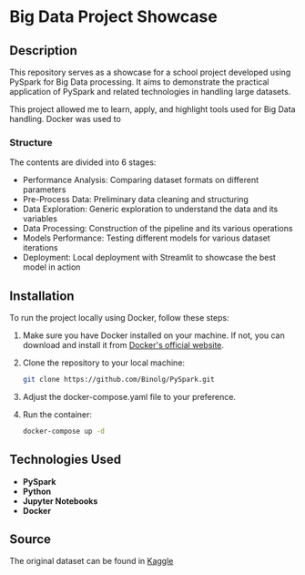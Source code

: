 # Big Data Project Showcase

## Description

This repository serves as a showcase for a school project developed using PySpark for Big Data processing. It aims to demonstrate the practical application of PySpark and related technologies in handling large datasets.

This project allowed me to learn, apply, and highlight tools used for Big Data handling. Docker was used to 

### Structure
The contents are divided into 6 stages:
- Performance Analysis: Comparing dataset formats on different parameters
- Pre-Process Data: Preliminary data cleaning and structuring
- Data Exploration: Generic exploration to understand the data and its variables
- Data Processing: Construction of the pipeline and its various operations
- Models Performance: Testing different models for various dataset iterations
- Deployment: Local deployment with Streamlit to showcase the best model in action

## Installation

To run the project locally using Docker, follow these steps:

1. Make sure you have Docker installed on your machine. If not, you can download and install it from [Docker's official website](https://www.docker.com/get-started).

2. Clone the repository to your local machine:
   ```bash
   git clone https://github.com/Binolg/PySpark.git
   ```
3. Adjust the docker-compose.yaml file to your preference.

4. Run the container:
   ```bash
   docker-compose up -d
   ```

## Technologies Used

- **PySpark**
- **Python**
- **Jupyter Notebooks**
- **Docker**

## Source

The original dataset can be found in [Kaggle](https://www.kaggle.com/datasets/parisrohan/credit-score-classification)
